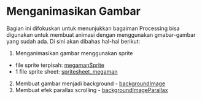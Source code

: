 # Menganimasikan Gambar

Bagian ini difokuskan untuk menunjukkan bagaiman Processing bisa digunakan untuk membuat animasi dengan menggunakan gmabar-gambar yang sudah ada. Di sini akan dibahas hal-hal berikut:

1. Menganimasikan gambar menggunakan sprite
  + file sprite terpisah: [megamanSprite](https://github.com/lunchboxav/Animasi-Interaktif-dengan-Processing/tree/master/menganimasikan-gambar/megamanSprite)
  + 1 file sprite sheet: [spritesheet_megaman](https://github.com/lunchboxav/Animasi-Interaktif-dengan-Processing/tree/master/menganimasikan-gambar/spritesheet_megaman)
2. Membuat gambar menjadi background - [backgroundImage](https://github.com/lunchboxav/Animasi-Interaktif-dengan-Processing/tree/master/menganimasikan-gambar/backgroundImage)
3. Membuat efek parallax scrolling - [backgroundImageParallax](https://github.com/lunchboxav/Animasi-Interaktif-dengan-Processing/tree/master/menganimasikan-gambar/backgroundImageParallax)
